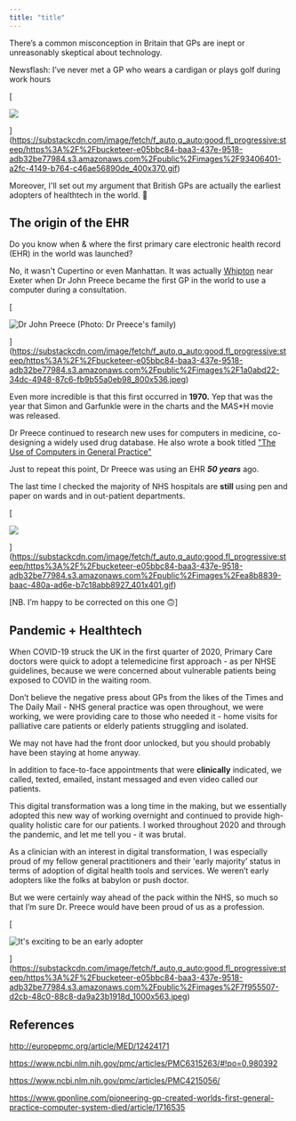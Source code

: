```yaml
---
title: "title"
---
```


There’s a common misconception in Britain that GPs are inept or unreasonably skeptical about technology.

Newsflash: I’ve never met a GP who wears a cardigan or plays golf during work hours

[

![](https://substackcdn.com/image/fetch/w_1456,c_limit,f_auto,q_auto:good,fl_progressive:steep/https%3A%2F%2Fbucketeer-e05bbc84-baa3-437e-9518-adb32be77984.s3.amazonaws.com%2Fpublic%2Fimages%2F93406401-a2fc-4149-b764-c46ae56890de_400x370.gif)



](https://substackcdn.com/image/fetch/f_auto,q_auto:good,fl_progressive:steep/https%3A%2F%2Fbucketeer-e05bbc84-baa3-437e-9518-adb32be77984.s3.amazonaws.com%2Fpublic%2Fimages%2F93406401-a2fc-4149-b764-c46ae56890de_400x370.gif)

Moreover, I'll set out my argument that British GPs are actually the earliest adopters of healthtech in the world. 🙂

## The origin of the EHR

Do you know when & where the first primary care electronic health record (EHR) in the world was launched?

No, it wasn't Cupertino or even Manhattan. It was actually [Whipton](https://www.google.com/maps/place/Whipton,+Exeter/@50.73253,-3.561128,12z/data=!4m5!3m4!1s0x486da3929c248e0f:0x2610f441d55e5812!8m2!3d50.7327208!4d-3.4910172) near Exeter when Dr John Preece became the first GP in the world to use a computer during a consultation.

[

![Dr John Preece (Photo: Dr Preece's family)](https://substackcdn.com/image/fetch/w_1456,c_limit,f_auto,q_auto:good,fl_progressive:steep/https%3A%2F%2Fbucketeer-e05bbc84-baa3-437e-9518-adb32be77984.s3.amazonaws.com%2Fpublic%2Fimages%2F1a0abd22-34dc-4948-87c6-fb9b55a0eb98_800x536.jpeg "Dr John Preece (Photo: Dr Preece's family)")



](https://substackcdn.com/image/fetch/f_auto,q_auto:good,fl_progressive:steep/https%3A%2F%2Fbucketeer-e05bbc84-baa3-437e-9518-adb32be77984.s3.amazonaws.com%2Fpublic%2Fimages%2F1a0abd22-34dc-4948-87c6-fb9b55a0eb98_800x536.jpeg)

Even more incredible is that this first occurred in **1970.** Yep that was the year that Simon and Garfunkle were in the charts and the M*A*S*H movie was released.

Dr Preece continued to research new uses for computers in medicine, co-designing a widely used drug database. He also wrote a book titled ["The Use of Computers in General Practice"](https://www.amazon.co.uk/Use-Computers-General-Practice-1e-dp-044306394X/dp/044306394X/ref=dp_ob_title_bk) 

Just to repeat this point, Dr Preece was using an EHR _**50 years**_ ago.

The last time I checked the majority of NHS hospitals are **still** using pen and paper on wards and in out-patient departments.

[

![](https://substackcdn.com/image/fetch/w_1456,c_limit,f_auto,q_auto:good,fl_progressive:steep/https%3A%2F%2Fbucketeer-e05bbc84-baa3-437e-9518-adb32be77984.s3.amazonaws.com%2Fpublic%2Fimages%2Fea8b8839-baac-480a-ad6e-b7c18abb8927_401x401.gif)



](https://substackcdn.com/image/fetch/f_auto,q_auto:good,fl_progressive:steep/https%3A%2F%2Fbucketeer-e05bbc84-baa3-437e-9518-adb32be77984.s3.amazonaws.com%2Fpublic%2Fimages%2Fea8b8839-baac-480a-ad6e-b7c18abb8927_401x401.gif)

[NB. I’m happy to be corrected on this one 🙃]

## Pandemic + Healthtech

When COVID-19 struck the UK in the first quarter of 2020, Primary Care doctors were quick to adopt a telemedicine first approach - as per NHSE guidelines, because we were concerned about vulnerable patients being exposed to COVID in the waiting room. 

Don’t believe the negative press about GPs from the likes of the Times and The Daily Mail - NHS general practice was open throughout, we were working, we were providing care to those who needed it - home visits for palliative care patients or elderly patients struggling and isolated. 

We may not have had the front door unlocked, but you should probably have been staying at home anyway.

In addition to face-to-face appointments that were **clinically** indicated, we called, texted, emailed, instant messaged and even video called our patients.

This digital transformation was a long time in the making, but we essentially adopted this new way of working overnight and continued to provide high-quality holistic care for our patients. I worked throughout 2020 and through the pandemic, and let me tell you - it was brutal. 

As a clinician with an interest in digital transformation, I was especially proud of my fellow general practitioners and their 'early majority’ status in terms of adoption of digital health tools and services. We weren’t early adopters like the folks at babylon or push doctor.

But we were certainly way ahead of the pack within the NHS, so much so that I’m sure Dr. Preece would have been proud of us as a profession.

[

![It&#39;s exciting to be an early adopter](https://substackcdn.com/image/fetch/w_1456,c_limit,f_auto,q_auto:good,fl_progressive:steep/https%3A%2F%2Fbucketeer-e05bbc84-baa3-437e-9518-adb32be77984.s3.amazonaws.com%2Fpublic%2Fimages%2F7f955507-d2cb-48c0-88c8-da9a23b1918d_1000x563.jpeg "It&#39;s exciting to be an early adopter")



](https://substackcdn.com/image/fetch/f_auto,q_auto:good,fl_progressive:steep/https%3A%2F%2Fbucketeer-e05bbc84-baa3-437e-9518-adb32be77984.s3.amazonaws.com%2Fpublic%2Fimages%2F7f955507-d2cb-48c0-88c8-da9a23b1918d_1000x563.jpeg)

## References

http://europepmc.org/article/MED/12424171

https://www.ncbi.nlm.nih.gov/pmc/articles/PMC6315263/#!po=0.980392

https://www.ncbi.nlm.nih.gov/pmc/articles/PMC4215056/

https://www.gponline.com/pioneering-gp-created-worlds-first-general-practice-computer-system-died/article/1716535